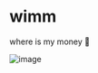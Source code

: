 # wimm

where is my money 👀

![image](https://user-images.githubusercontent.com/17537040/230787649-b2134f78-66f4-46e1-92b6-947d116bd0a5.png)

